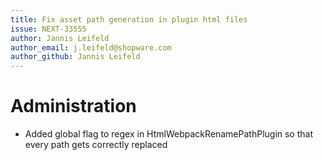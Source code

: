 ```yaml
---
title: Fix asset path generation in plugin html files
issue: NEXT-33555
author: Jannis Leifeld
author_email: j.leifeld@shopware.com
author_github: Jannis Leifeld
---
```

# Administration
* Added global flag to regex in HtmlWebpackRenamePathPlugin so that every path gets correctly replaced
